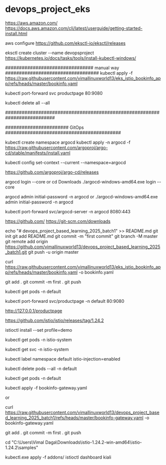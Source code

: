 # devops_project_eks
https://aws.amazon.com/ https://docs.aws.amazon.com/cli/latest/userguide/getting-started-install.html

aws configure
https://github.com/eksctl-io/eksctl/releases

eksctl create cluster --name devopsproject
https://kubernetes.io/docs/tasks/tools/install-kubectl-windows/

################################ manual way ################################## kubectl apply -f https://raw.githubusercontent.com/vimallinuxworld13/eks_istio_bookinfo_app/refs/heads/master/bookinfo.yaml

kubectl port-forward svc productpage 80:9080

kubectl delete all --all

##########################################################################

####################### GitOps ##########################################

kubectl create namespace argocd kubectl apply -n argocd -f https://raw.githubusercontent.com/argoproj/argo-cd/stable/manifests/install.yaml

kubectl config set-context --current --namespace=argocd

https://github.com/argoproj/argo-cd/releases

argocd login --core or cd Downloads ./argocd-windows-amd64.exe login --core

argocd admin initial-password -n argocd or ./argocd-windows-amd64.exe admin initial-password -n argocd

kubectl port-forward svc/argocd-server -n argocd 8080:443

https://github.com/ https://git-scm.com/downloads

echo "# devops_project_based_learning_2025_batch1" >> README.md git init git add README.md git commit -m "first commit" git branch -M master git remote add origin https://github.com/vimallinuxworld13/devops_project_based_learning_2025_batch1.git git push -u origin master

curl https://raw.githubusercontent.com/vimallinuxworld13/eks_istio_bookinfo_app/refs/heads/master/bookinfo.yaml -o bookinfo.yaml

git add . git commit -m first . git push

kubectl get pods -n default

kubectl port-forward svc/productpage -n default 80:9080

http://127.0.0.1/productpage

https://github.com/istio/istio/releases/tag/1.24.2

istioctl install --set profile=demo

kubectl get pods -n istio-system

kubectl get svc -n istio-system

kubectl label namespace default istio-injection=enabled

kubectl delete pods --all -n default

kubectl get pods -n default

kubectl apply -f bookinfo-gateway.yaml

or

curl https://raw.githubusercontent.com/vimallinuxworld13/devops_project_based_learning_2025_batch1/refs/heads/master/bookinfo-gateway.yaml -o bookinfo-gateway.yaml

git add . git commit -m first . git push

cd "C:\Users\Vimal Daga\Downloads\istio-1.24.2-win-amd64\istio-1.24.2\samples"

kubectl.exe apply -f addons/
istioctl dashboard kiali
